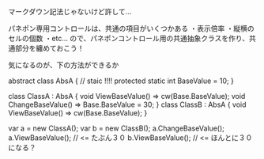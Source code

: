 ﻿マークダウン記法じゃないけど許して…

パネポン専用コントロールは、共通の項目がいくつかある
・表示倍率
・縦横のセルの個数
・etc...
ので、パネポンコントロール用の共通抽象クラスを作り、共通部分を纏めておこう！

気になるのが、下の方法ができるか

abstract class AbsA
{
    // staic !!!!
    protected static int BaseValue = 10;
}

class ClassA : AbsA
{
    void ViewBaseValue() => cw(Base.BaseValue);
    void ChangeBaseValue() => Base.BaseValue = 30;
}
class ClassB : AbsA
{
    void ViewBaseValue() => cw(Base.BaseValue);
}

var a = new ClassA();
var b = new ClassB();
a.ChangeBaseValue();
a.ViewBaseValue(); // <= たぶん３０
b.ViewBaseValue(); // <= ほんとに３０になる？

